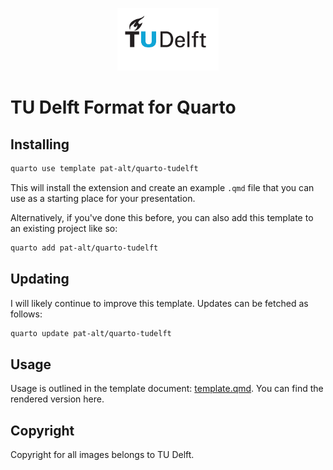 <p align="center">
  <img height="100" src="_extensions/tudelft/www/TUDelft_logo_rgb.png">
</p>

# TU Delft Format for Quarto

## Installing

```zsh
quarto use template pat-alt/quarto-tudelft
```

This will install the extension and create an example `.qmd` file that you can use as a starting place for your presentation.

Alternatively, if you've done this before, you can also add this template to an existing project like so:

```zsh
quarto add pat-alt/quarto-tudelft
```

## Updating

I will likely continue to improve this template. Updates can be fetched as follows:

```zsh
quarto update pat-alt/quarto-tudelft
```

## Usage

Usage is outlined in the template document: [template.qmd](template.qmd). You can find the rendered version here.

## Copyright

Copyright for all images belongs to TU Delft. 

